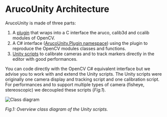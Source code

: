 # ArucoUnity Architecture

ArucoUnity is made of three parts:

1. A [plugin](https://github.com/NormandErwan/ArucoUnity/blob/master/ArucoUnityPlugin/) that wraps into a C interface the aruco, calib3d and ccalib modules of OpenCV.
2. A C# interface ([ArucoUnity.Plugin namespace](https://github.com/NormandErwan/ArucoUnity/blob/master/Assets/ArucoUnity/Scripts/Plugin/)) using the plugin to reproduce the OpenCV modules classes and functions.
3. [Unity scripts](https://normanderwan.github.io/ArucoUnity/api/) to calibrate cameras and to track markers directly in the editor with good performances.

You can code directly with the OpenCV C# equivalent interface but we advise you to work with and extend the Unity scripts. The Unity scripts were originally one camera display and tracking script and one calibration script. For performances and to support multiple types of camera (fisheye, stereoscopic) we decoupled these scripts (*Fig.1*).

![Class diagram](http://www.plantuml.com/plantuml/svg/ZLF1Ri8m3BtdAw8U9nLfTmviHTDssWxZ0znYKBRG8CSze8r_NrbGC12FtIhxFVizvtKM6OY7ZJTRw3vXZVQ1XYuiUiSx-vMB2tRUiSCurbpFI2leqBuqeL-vzK3GUXo_cOBtI6PlCh613HASitutf8OWASFizBkkLOues-c8g-uh3Qie-F_UawcvYriFkwZQEWBEz2cZ9LuUxWreR37InPPdY89uGadkeb-wo87OXLuNAL4tb2eaLSmjthLryNeAQIyTlhOVsF716xIH2JgsdOSOKtfJrnHxZm5eQGGiQHMzlEITne_I0yoHHsAWRFWwN4U18dzoPLq7MzrL6jQgyuwIZ49CNigCacuThmT29wYFMYRihtweT6k1pVMqLtGQGk104fot5GUSvwS1xrg2Gx2K32KZ0gTVP39HAFeFyYVhbCLiIK5UAXUz9m_hQ2uBDmQcAysmNmuR_mC0)

*Fig.1: Overview class diagram of the Unity scripts.*